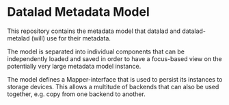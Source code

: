 # Datalad Metadata Model

This repository contains the metadata model that datalad and datalad-metalad (will) use
for their metadata.

The model is separated into individual components that can be independently loaded
and saved in order to have a focus-based view on the potentially very large metadata
model instance.

The model defines a Mapper-interface that is used to persist its instances to storage
devices. This allows a multitude of backends that can also be used together, e.g. 
copy from one backend to another.


